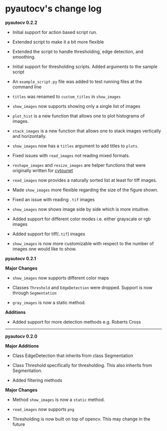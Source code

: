 # pyautocv's change log 

**pyautocv 0.2.2**

- Initial support for action based script run.

- Extended script to make it a bit more flexible 

- Extended the script to handle thresholding, edge detection, and smoothing. 

- Initial support for thresholding scripts. Added arguments to the sample script 

- An `example_script.py` file was added to test running files at the command line

- `titles` was renamed to `custom_titles` in `show_images`

- `show_images` now supports showing only a single list of images

- `plot_hist` is a new function that allows one to plot histograms of images. 

- `stack_images` is a new function that allows one to stack images vertically and horizontally.

- `show_images` now has a `titles` argument to add titles to `plots`.  

- Fixed issues with `read_images` not reading mixed formats. 

- `reshape_images` and `resize_images` are helper functions that were originally written for
[cytounet](https://github.com/Nelson-Gon/cytounet)

- `read_images` now provides a naturally sorted list at least for tiff images. 

- Made `show_images` more flexible regarding the size of the figure shown. 

- Fixed an issue with reading `.tif` images

- `show_images` now shows image side by side which is more intuitive. 

- Added support for different color modes i.e. either grayscale or rgb images

- Added support for tiff(`.tif`) images

- `show_images` is now more customizable with respect to the number of images one would like to show. 

**pyautocv 0.2.1**

**Major Changes**

* `show_images` now supports different color maps

* Classes `Threshold` and `EdgeDetection` were dropped. Support is now through `Segmentation`

* `gray_images` is now a static method. 

**Additions**

* Added support for more detection methods e.g. Roberts Cross

----
**pyautocv 0.2.0**

**Major Additions**
* Class EdgeDetection that inherits from class Segmentation

* Class Threshold specifically for thresholding. This also inherits from Segmentation.

* Added filtering methods

**Major Changes**

* Method `show_images` is now a `static` method.

* `read_images` now supports `png`

* Thresholding is now built on top of opencv. This may change in the future 